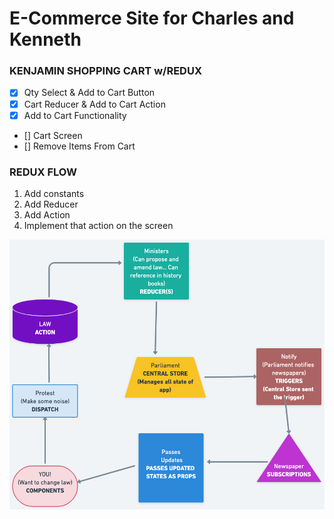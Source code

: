# E-Commerce Site for Charles and Kenneth

### KENJAMIN SHOPPING CART w/REDUX

- [x] Qty Select & Add to Cart Button
- [x] Cart Reducer & Add to Cart Action
- [x] Add to Cart Functionality
- [] Cart Screen
- [] Remove Items From Cart

### REDUX FLOW

1. Add constants
2. Add Reducer
3. Add Action
4. Implement that action on the screen

![REDUX FLOW](./REDUX.png)
